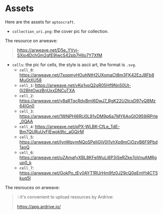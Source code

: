# Assets

Here are the assets for `aptoscraft`.

* `collection_uri.png`: the cover pic for collection.

The resource on arweave: 

> https://arweave.net/D5e_YVvj-SXio4DchGm2qfE9lwcS42pb7HlIo7Y7XfM

* `cells`: the pic for cells, the style is ascii art, the format is `.svg`.
  * `cell_0`: https://arweave.net/7xopmyHOuhNtH2UXomaCt8m3FK42EzJ8Fb8MuGtXU58
  * `cell_1`: https://arweave.net/vKq1vpQ2gR05Hf9Nn50Ut-0j2BhtOwzBnUxxDNCuTXA
  * `cell_2`: https://arweave.net/y8aRTqcRdvBmI6DwJ7_RgK22U2tcsD97vQ8Mz64IGn0
  * `cell_3`: https://arweave.net/1WNPHI6RU0L91vDM9p6a7MY6AoGlO959iRPrle_0QAA
  * `cell_4`: https://arweave.net/pPX-WLBK-CfLe_TdE-Bm7QURuUvFIEwok9tc_aGQjrM
  * `cell_5`: https://arweave.net/IynWqymNQoSPeIjGjV0I1vhXp9mCiOzyB6F9Pbd1aoQ
  * `cell_6`: https://arweave.net/uZAmafyXBL8KFeIWuLi6P3jSeRZke7oVnuAMRgup0_k
  * `cell_7`: https://arweave.net/GokPo_tEy0AYT1RUrHm9fz0J29cQ0eEmYt4CT5kuq5I

The resrouces on arweave: 

> 💡it's convenient to upload resources by Ardrive:
>
> https://app.ardrive.io/
